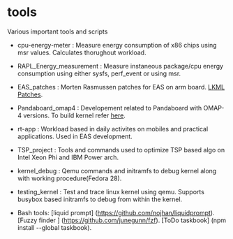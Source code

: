 # tools
Various important tools and scripts

- cpu-energy-meter : Measure energy consumption of x86 chips using msr values. Calculates thorughout workload.

- RAPL_Energy_measurement : Measure instaneous package/cpu energy consumption using either sysfs, perf_event or using msr.

- EAS_patches : Morten Rasmussen patches for EAS on arm board. [LKML Patches](https://patchwork.kernel.org/project/LKML/list/?submitter=48271&order=-date&page=1i).

- Pandaboard_omap4 : Developement related to Pandaboard with OMAP-4 versions. To build kernel refer [here](https://github.com/RobertCNelson/armv7-multiplatform).

- rt-app : Workload based in daily activites on mobiles and practical applications. Used in EAS development.

- TSP_project : Tools and commands used to optimize TSP based algo on Intel Xeon Phi and IBM Power arch.

- kernel_debug : Qemu commands and initramfs to debug kernel along with working procedure(Fedora 28).

- testing_kernel : Test and trace linux kernel using qemu. Supports busybox based initramfs to debug from within the kernel.

- Bash tools:	[liquid prompt] (https://github.com/nojhan/liquidprompt).
		[Fuzzy finder ] (https://github.com/junegunn/fzf).
		[ToDo taskbook] (npm install --global taskbook).
